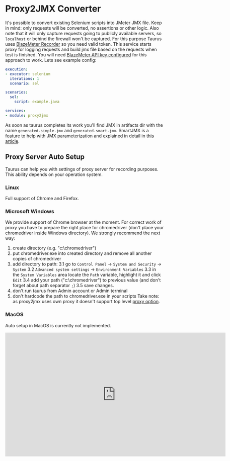 # Proxy2JMX Converter

It's possible to convert existing Selenium scripts into JMeter JMX file. Keep in mind: only requests will be converted, no assertions or other logic. Also note that it will only capture requests going to publicly available servers, so `localhost` or behind the firewall won't be captured.
For this purpose Taurus uses [BlazeMeter Recorder](https://guide.blazemeter.com/hc/en-us/articles/207420545-BlazeMeter-Recorder-Mobile-Recorder-) so you need valid token. This service starts proxy for logging requests and build jmx file based on the requests when test is finished. You will need [BlazeMeter API key configured](BlazemeterReporter/#Personalized-Usage) for this approach to work. Lets see example config:

```yaml
execution:
- executor: selenium
  iterations: 1
  scenario: sel

scenarios:
  sel:
    script: example.java

services:
- module: proxy2jmx
```

As soon as taurus completes its work you'll find JMX in artifacts dir with the name `generated.simple.jmx` and `generated.smart.jmx`. SmartJMX is a feature to help with JMX parameterization and explained in detail in [this article](https://www.blazemeter.com/blog/how-cut-your-jmeter-scripting-time-80).

## Proxy Server Auto Setup
Taurus can help you with settings of proxy server for recording purposes. This ability depends on your operation system.

### Linux 
Full support of Chrome and Firefox.

### Microsoft Windows
We provide support of Chrome browser at the moment. For correct work of proxy you have to prepare the right place
for chromedriver (don't place your chromedriver inside Windows directory). We strongly recommend the next way:
1. create directory (e.g. "c:\chromedriver")
2. put chromedriver.exe into created directory and remove all another copies of chromedriver
3. add directory to path:
3.1 go to `Control Panel` -> `System and Security` -> `System`
3.2 `Advanced system settings` -> `Environment Variables`
3.3 in the `System Variables` area locate the `Path` variable, highlight it and click `Edit`
3.4 add your path ("c:\chromedriver") to previous value (and don't forget about path separator `;`)
3.5 save changes.
4. don't run taurus from Admin account or Admin terminal
5. don't hardcode the path to chromedriver.exe in your scripts
Take note: as proxy2jmx uses own proxy it doesn't support top level [proxy option](ConfigSyntax.md#Top-Level-Settings). 

### MacOS
Auto setup in MacOS is currently not implemented.

<iframe width="700" height="394" src="https://www.youtube.com/embed/zuZkCHW259U" frameborder="0" allowfullscreen></iframe>
